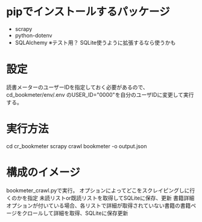 # pipでインストールするパッケージ
- scrapy
- python-dotenv
- SQLAlchemy ※テスト用？ SQLite使うように拡張するなら使うかも

# 設定
読書メーターのユーザーIDを指定しておく必要があるので、cd_bookmeter/env/.env のUSER_ID="0000"を自分のユーザIDに変更して実行する。

# 実行方法
cd cr_bookmeter
scrapy crawl bookmeter -o output.json

# 構成のイメージ
bookmeter_crawl.pyで実行。 オプションによってどこをスクレイピングしに行くのかを指定
未読リストor既読リストを取得してSQLiteに保存、更新
書籍詳細オプションが付いている場合、各リストで詳細が取得されていない書籍の書籍ページをクロールして詳細を取得、SQLiteに保存更新
